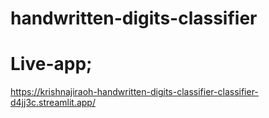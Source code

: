 # handwritten-digits-classifier

# Live-app;
https://krishnajiraoh-handwritten-digits-classifier-classifier-d4jj3c.streamlit.app/